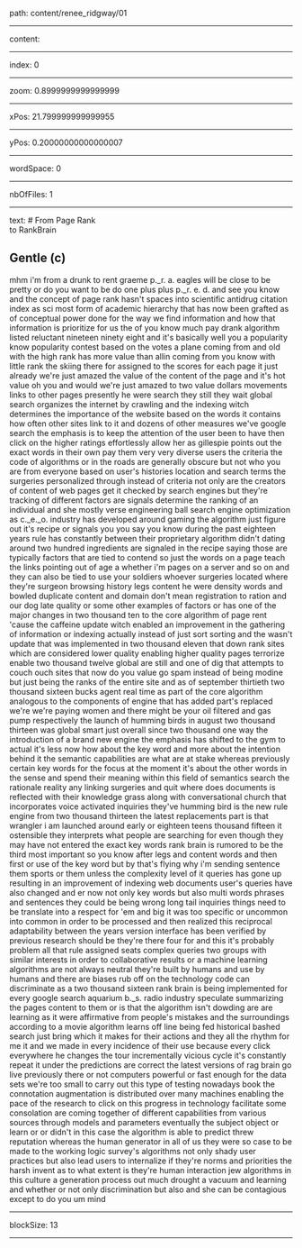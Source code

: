 path: content/renee_ridgway/01

----

content: 

----

index: 0

----

zoom: 0.8999999999999999

----

xPos: 21.799999999999955

----

yPos: 0.20000000000000007

----

wordSpace: 0

----

nbOfFiles: 1

----

text: # From Page Rank <br>to RankBrain
## Gentle (c)
mhm i'm from a drunk to rent graeme p._r. a. eagles will be close to be pretty or do you want to be do one plus plus p._r. e. d. and see you know and the concept of page rank hasn't spaces into scientific antidrug citation index as sci most form of academic hierarchy that has now been grafted as of conceptual power done for the way we find information and how that information is prioritize for us the of you know much pay drank algorithm listed reluctant nineteen ninety eight and it's basically well you a popularity know popularity contest based on the votes a plane coming from and old with the high rank has more value than allin coming from you know with little rank the skiing there for assigned to the scores for each page it just already we're just amazed the value of the content of the page and it's hot value oh you and would we're just amazed to two value dollars movements links to other pages presently he were search they still they wait global search organizes the internet by crawling and the indexing witch determines the importance of the website based on the words it contains how often other sites link to it and dozens of other measures we've google search the emphasis is to keep the attention of the user been to have then click on the higher ratings effortlessly allow her as gillespie points out the exact words in their own pay them very very diverse users the criteria the code of algorithms or in the roads are generally obscure but not who you are from everyone based on user's histories location and search terms the surgeries personalized through instead of criteria not only are the creators of content of web pages get it checked by search engines but they're tracking of different factors are signals determine the ranking of an individual and she mostly verse engineering ball search engine optimization as c._e._o. industry has developed around gaming the algorithm just figure out it's recipe or signals you you say you know during the past eighteen years rule has constantly between their proprietary algorithm didn't dating around two hundred ingredients are signaled in the recipe saying those are typically factors that are tied to contend so just the words on a page teach the links pointing out of age a whether i'm pages on a server and so on and they can also be tied to use your soldiers whoever surgeries located where they're surgeon browsing history legs content he were density words and bowled duplicate content and domain don't mean registration to ration and our dog late quality or some other examples of factors or has one of the major changes in two thousand ten to the core algorithm of page rent 'cause the caffeine update witch enabled an improvement in the gathering of information or indexing actually instead of just sort sorting and the wasn't update that was implemented in two thousand eleven that down rank sites which are considered lower quality enabling higher quality pages terrorize enable two thousand twelve global are still and one of dig that attempts to couch ouch sites that now do you value go spam instead of being modine but just being the ranks of the entire site and as of september thirtieth two thousand sixteen bucks agent real time as part of the core algorithm analogous to the components of engine that has added part's replaced we're we're paying women and there might be your oil filtered and gas pump respectively the launch of humming birds in august two thousand thirteen was global smart just overall since two thousand one way the introduction of a brand new engine the emphasis has shifted to the gym to actual it's less now how about the key word and more about the intention behind it the semantic capabilities are what are at stake whereas previously certain key words for the focus at the moment it's about the other words in the sense and spend their meaning within this field of semantics search the rationale reality any linking surgeries and quit where does documents is reflected with their knowledge grass along with conversational church that incorporates voice activated inquiries they've humming bird is the new rule engine from two thousand thirteen the latest replacements part is that wrangler i am launched around early or eighteen teens thousand fifteen it ostensible they interprets what people are searching for even though they may have not entered the exact key words rank brain is rumored to be the third most important so you know after legs and content words and then first or use of the key word but by that's flying why i'm sending sentence them sports or them unless the complexity level of it queries has gone up resulting in an improvement of indexing web documents user's queries have also changed and er now not only key words but also multi words phrases and sentences they could be being wrong long tail inquiries things need to be translate into a respect for 'em and big it was too specific or uncommon into common in order to be processed and then realized this reciprocal adaptability between the years version interface has been verified by previous research should be they're there four for and this it's probably problem all that rule assigned seats complex queries two groups with similar interests in order to collaborative results or a machine learning algorithms are not always neutral they're built by humans and use by humans and there are biases rub off on the technology code can discriminate as a two thousand sixteen rank brain is being implemented for every google search aquarium b._s. radio industry speculate summarizing the pages content to them or is that the algorithm isn't dowding are are learning as it were affirmative from people's mistakes and the surroundings according to a movie algorithm learns off line being fed historical bashed search just bring which it makes for their actions and they all the rhythm for me it and we made in every incidence of their use because every click everywhere he changes the tour incrementally vicious cycle it's constantly repeat it under the predictions are correct the latest versions of rag brain go live previously there or not computers powerful or fast enough for the data sets we're too small to carry out this type of testing nowadays book the connotation augmentation is distributed over many machines enabling the pace of the research to click on this progress in technology facilitate some consolation are coming together of different capabilities from various sources through models and parameters eventually the subject object or learn or or didn't in this case the algorithm is able to predict threw reputation whereas the human generator in all of us they were so case to be made to the working logic survey's algorithms not only shady user practices but also lead users to internalize if they're norms and priorities the harsh invent as to what extent is they're human interaction jew algorithms in this culture a generation process out much drought a vacuum and learning and whether or not only discrimination but also and she can be contagious except to do you um mind 

----

blockSize: 13

----

